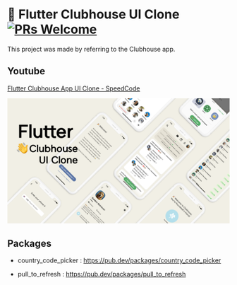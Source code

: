 # 👋 Flutter Clubhouse UI Clone [![PRs Welcome](https://img.shields.io/badge/PRs-welcome-brightgreen.svg?style=flat-square)](http://makeapullrequest.com)

This project was made by referring to the Clubhouse app.


## Youtube
[Flutter Clubhouse App UI Clone - SpeedCode](https://youtu.be/82yRZZ2ydmE)
<p align="center">
 <img src="readme/youtube.png" width='1024'/>
</p>


## Packages
* country_code_picker : https://pub.dev/packages/country_code_picker

* pull_to_refresh : https://pub.dev/packages/pull_to_refresh
